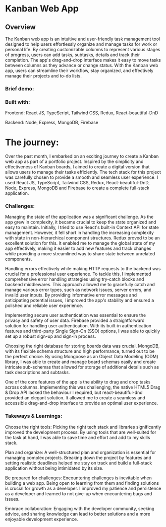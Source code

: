 # Kanban Web App

## Overview
 The Kanban web app is an intuitive and user-friendly task management tool designed to help users effortlessly organize and manage tasks for work or personal life. By creating customizable columns to represent various stages of progress, users can add tasks, subtasks, details and track their completion. The app's drag-and-drop interface makes it easy to move tasks between columns as they advance or change status. With the Kanban web app, users can streamline their workflow, stay organized, and effectively manage their projects and to-do lists.
 
### Brief demo:


### Built with:
Frontend: React JS, TypeScript, Tailwind CSS, Redux, React-beautiful-DnD

Backend: Node, Express, MongoDB, Firebase

# The journey:

Over the past month, I embarked on an exciting journey to create a Kanban web app as part of a portfolio project. Inspired by the simplicity and effectiveness of Kanban boards, I aimed to create a digital version that allows users to manage their tasks efficiently. The tech stack for this project was carefully chosen to provide a smooth and seamless user experience. I used React JS, TypeScript, Tailwind CSS, Redux, React-beautiful-DnD, Node, Express, MongoDB and Firebase to create a complete full-stack application.

### Challenges:

Managing the state of the application was a significant challenge. As the app grew in complexity, it became crucial to keep the state organized and easy to maintain. Initially, I tried to use React's built-in Context API for state management. However, it fell short in handling the increasing complexity with state in non-hierarchical component structures. Redux proved to be an excellent solution for this. It enabled me to manage the global state of my app effectively, making it easier to add new features and track changes while providing a more streamlined way to share state between unrelated components.

Handling errors effectively while making HTTP requests to the backend was crucial for a professional user experience. To tackle this, I implemented comprehensive error handling strategies using try-catch blocks and backend middlewares. This approach allowed me to gracefully catch and manage various error types, such as network issues, server errors, and invalid user inputs. By providing informative error messages and anticipating potential issues, I improved the app's stability and ensured a polished and reliable user experience.

Implementing secure user authentication was essential to ensure the privacy and safety of user data. Firebase provided a straightforward solution for handling user authentication. With its built-in authentication features and third-party Single Sign-On (SSO) options, I was able to quickly set up a robust sign-up and sign-in process.

Choosing the right database for storing boards data was crucial. MongoDB, with its flexible schema structure and high performance, turned out to be the perfect choice. By using Mongoose as an Object Data Modeling (ODM) library, I was able to create and manage board schemas easily and create intricate sub-schemas that allowed for storage of additional details such as task descriptions and subtasks.

One of the core features of the app is the ability to drag and drop tasks across columns. Implementing this was challenging, the native HTML5 Drag & Drop API lacked the behaviour I required, but react-beautiful-dnd provided an elegant solution. It allowed me to create a seamless and accessible drag-and-drop interface to provide an optimal user experience.

### Takeways & Learnings:

Choose the right tools: Picking the right tech stack and libraries significantly improved the development process. By using tools that are well-suited for the task at hand, I was able to save time and effort and add to my skills stack.

Plan and organize: A well-structured plan and organization is essential for managing complex projects. Breaking down the project by features and setting realistic deadlines helped me stay on track and build a full-stack application without being intimidated by its size.

Be prepared for challenges: Encountering challenges is inevitable when building a web app. Being open to learning from them and finding solutions is crucial for growth as a developer. I improved my patience and persistence as a developer and learned to not give-up when encountering bugs and issues.

Embrace collaboration: Engaging with the developer community, seeking advice, and sharing knowledge can lead to better solutions and a more enjoyable development experience.
